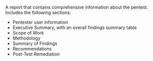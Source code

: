 A report that contains comprehensive information about the pentest. Includes the following sections:<ul><li>Pentester user information</li><li>Executive Summary, with an overall findings summary table</li><li>Scope of Work</li><li>Methodology</li><li>Summary of Findings</li><li>Recommendations</li><li>Post-Test Remediation</li></ul>
